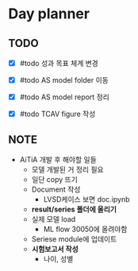 # Day planner




## TODO 
- [x] #todo 성과 목표 체계 변경
- [x] #todo AS model folder 이동
- [x] #todo AS model report 정리
- [x] #todo TCAV figure 작성


## NOTE

- AiTiA 개발 후 해야할 일들
	- 모델 개발된 거 정리 필요
	- 일단 copy 뜨기
	- Document 작성
		- LVSD케이스 보면 doc.ipynb
	- **result/series 폴더에 올리기**
	- 실제 모델 load
		- ML flow 30050에 올려야함
	- Seriese module에 업데이트
	- **시험보고서 작성**
		- 나이, 성별